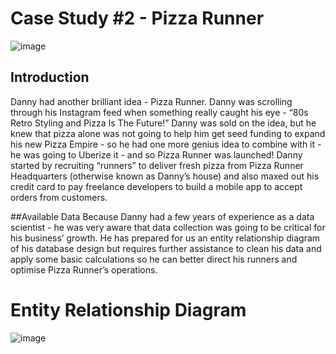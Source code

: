 # Case Study #2 - Pizza Runner

![image](https://8weeksqlchallenge.com/images/case-study-designs/2.png)

## Introduction
Danny had another brilliant idea - Pizza Runner.
Danny was scrolling through his Instagram feed when something really caught his eye - “80s Retro Styling and Pizza Is The Future!”
Danny was sold on the idea, but he knew that pizza alone was not going to help him get seed funding to expand his new Pizza Empire - so he had one more genius idea to combine with it - he was going to Uberize it - and so Pizza Runner was launched!
Danny started by recruiting “runners” to deliver fresh pizza from Pizza Runner Headquarters (otherwise known as Danny’s house) and also maxed out his credit card to pay freelance developers to build a mobile app to accept orders from customers.

##Available Data
Because Danny had a few years of experience as a data scientist - he was very aware that data collection was going to be critical for his business’ growth.
He has prepared for us an entity relationship diagram of his database design but requires further assistance to clean his data and apply some basic calculations so he can better direct his runners and optimise Pizza Runner’s operations.

# Entity Relationship Diagram
![image](https://user-images.githubusercontent.com/98699089/156217477-8e823838-4a49-4936-9206-afa3cdeda699.png)
